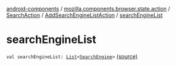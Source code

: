 [android-components](../../../index.md) / [mozilla.components.browser.state.action](../../index.md) / [SearchAction](../index.md) / [AddSearchEngineListAction](index.md) / [searchEngineList](./search-engine-list.md)

# searchEngineList

`val searchEngineList: `[`List`](https://kotlinlang.org/api/latest/jvm/stdlib/kotlin.collections/-list/index.html)`<`[`SearchEngine`](../../../mozilla.components.browser.state.search/-search-engine/index.md)`>` [(source)](https://github.com/mozilla-mobile/android-components/blob/master/components/browser/state/src/main/java/mozilla/components/browser/state/action/BrowserAction.kt#L748)